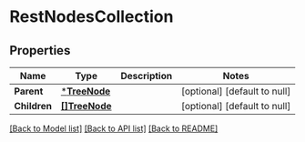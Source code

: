 # RestNodesCollection

## Properties
Name | Type | Description | Notes
------------ | ------------- | ------------- | -------------
**Parent** | [***TreeNode**](treeNode.md) |  | [optional] [default to null]
**Children** | [**[]TreeNode**](treeNode.md) |  | [optional] [default to null]

[[Back to Model list]](../../README.md#documentation-for-models) [[Back to API list]](../../README.md#documentation-for-api-endpoints) [[Back to README]](../../README.md)



